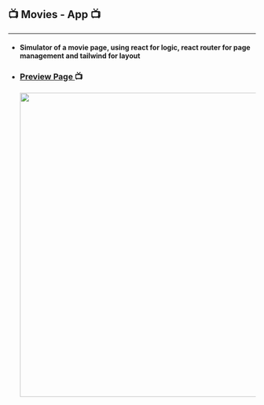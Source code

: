 ## :tv: Movies - App :tv:
 ______________________________________________________________________________________________________________________________________

- #### Simulator of a movie page, using react for logic, react router for page management and tailwind for layout

- ### [ Preview Page ](https://matias-d.github.io/moviapp/) :tv:
  <img  src="https://i.postimg.cc/zGtwGmXN/Medium-Screen-1360x768.png" width = 620 heigth = 200>

